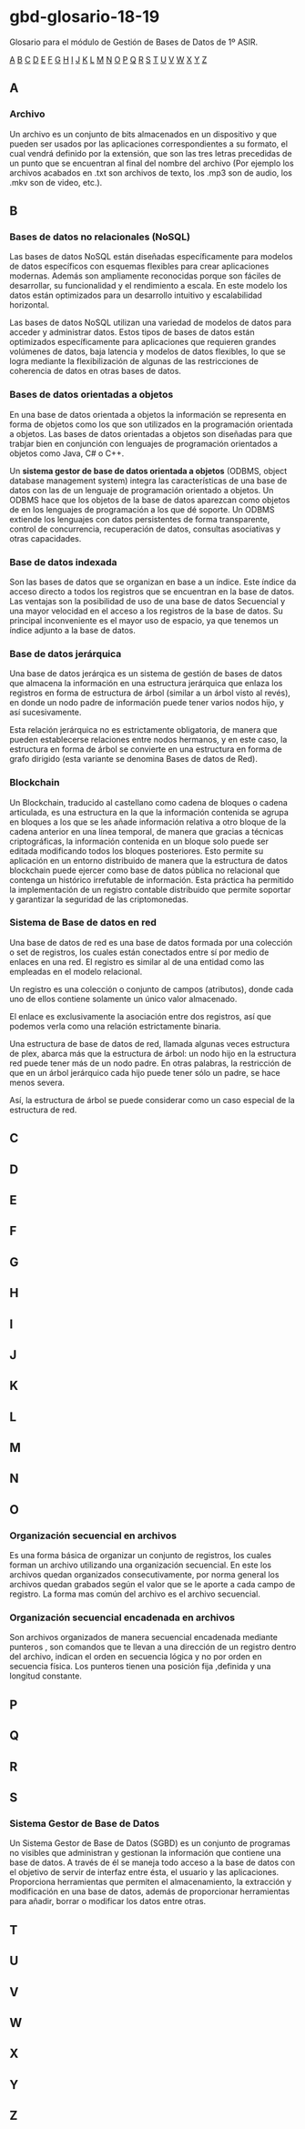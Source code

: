 # gbd-glosario-18-19

Glosario para el módulo de Gestión de Bases de Datos de 1º ASIR.

[A](#a) [B](#b) [C](#c) [D](#d) [E](#e) [F](#f) [G](#g) [H](#h) [I](#i) [J](#j) [K](#k) [L](#l) [M](#m) [N](#n) [O](#o) [P](#p) [Q](#q) [R](#r) [S](#s) [T](#t) [U](#u) [V](#v) [W](#w) [X](#x) [Y](#y) [Z](#z)

## A

### Archivo

Un archivo es un conjunto de bits almacenados en un dispositivo y que pueden ser usados por las aplicaciones correspondientes a su formato, el cual vendrá definido por la extensión, que son las tres letras precedidas de un punto que se encuentran al final del nombre del archivo (Por ejemplo los archivos acabados en .txt son archivos de texto, los .mp3 son de audio, los .mkv son de video, etc.).

## B

### Bases de datos no relacionales (NoSQL)

Las bases de datos NoSQL están diseñadas específicamente para modelos de datos específicos con esquemas flexibles para crear aplicaciones modernas. Además son ampliamente reconocidas porque son fáciles de desarrollar, su funcionalidad y el rendimiento a escala. En este modelo los datos están optimizados para un desarrollo intuitivo y escalabilidad horizontal.

Las bases de datos NoSQL utilizan una variedad de modelos de datos para acceder y administrar datos. Estos tipos de bases de datos están optimizados específicamente para aplicaciones que requieren grandes volúmenes de datos, baja latencia y modelos de datos flexibles, lo que se logra mediante la flexibilización de algunas de las restricciones de coherencia de datos en otras bases de datos.

### Bases de datos orientadas a objetos

En una base de datos orientada a objetos la información se representa en forma de objetos como los que son utilizados en la programación orientada a objetos. Las bases de datos orientadas a objetos son diseñadas para que trabjar bien en conjunción con lenguajes de programación orientados a objetos como Java, C# o C++. 

Un **sistema gestor de base de datos orientada a objetos** (ODBMS, object database management system) integra las características de una base de datos con las de un lenguaje de programación orientado a objetos. Un ODBMS hace que los objetos de la base de datos aparezcan como objetos de en los lenguajes de programación a los que dé soporte. Un ODBMS extiende los lenguajes con datos persistentes de forma transparente, control de concurrencia, recuperación de datos, consultas asociativas y otras capacidades.

### Base de datos indexada

Son las bases de datos que se organizan en base a un índice. Este índice da acceso directo a todos los registros que se encuentran en la base de datos.
Las ventajas son la posibilidad de uso de una base de datos Secuencial y una mayor velocidad en el acceso a los registros de la base de datos.
Su principal inconveniente es el mayor uso de espacio, ya que tenemos un índice adjunto a la base de datos.

### Base de datos jerárquica

Una base de datos jerárqica es un sistema de gestión de bases de datos que almacena la información en una estructura jerárquica que enlaza los registros en forma de estructura de árbol (similar a un árbol visto al revés), en donde un nodo padre de información puede tener varios nodos hijo, y así sucesivamente.

Esta relación jerárquica no es estrictamente obligatoria, de manera que pueden establecerse relaciones entre nodos hermanos, y en este caso, la estructura en forma de árbol se convierte en una estructura en forma de grafo dirigido (esta variante se denomina Bases de datos de Red).

### Blockchain

Un Blockchain, traducido al castellano como cadena de bloques o cadena articulada, es una estructura en la que la información contenida se agrupa en bloques a los que se les añade información relativa a otro bloque de la cadena anterior en una línea temporal, de manera que gracias a técnicas criptográficas, la información contenida en un bloque solo puede ser editada modificando todos los bloques posteriores. Esto permite su aplicación en un entorno distribuido de manera que la estructura de datos blockchain puede ejercer como base de datos pública no relacional que contenga un histórico irrefutable de información. Esta práctica ha permitido la implementación de un registro contable distribuido que permite soportar y garantizar la seguridad de las criptomonedas.


### Sistema de Base de datos en red

Una base de datos de red es una base de datos formada por una colección o set de registros, los cuales están conectados entre sí por medio de enlaces en una red. El registro es similar al de una entidad como las empleadas en el modelo relacional.

Un registro es una colección o conjunto de campos (atributos), donde cada uno de ellos contiene solamente un único valor almacenado.

El enlace es exclusivamente la asociación entre dos registros, así que podemos verla como una relación estrictamente binaria.

Una estructura de base de datos de red, llamada algunas veces estructura de plex, abarca más que la estructura de árbol: un nodo hijo en la estructura red puede tener más de un nodo padre. En otras palabras, la restricción de que en un árbol jerárquico cada hijo puede tener sólo un padre, se hace menos severa.

Así, la estructura de árbol se puede considerar como un caso especial de la estructura de red.

## C

## D

## E

## F

## G

## H

## I

## J

## K

## L

## M

## N

## O 

### Organización secuencial en archivos
Es una forma básica de organizar un conjunto de registros, los cuales forman un archivo utilizando una organización secuencial. En este los archivos quedan organizados consecutivamente, por norma general los archivos quedan grabados según el valor que se le aporte a cada campo de registro. La forma mas común del archivo es el archivo secuencial.

### Organización secuencial encadenada en archivos
Son archivos organizados  de manera secuencial encadenada mediante punteros , son comandos que te llevan a una dirección  de un registro dentro del archivo, indican el orden en secuencia lógica y no por orden en secuencia física. Los punteros tienen una posición fija ,definida y   una longitud constante.

## P

## Q

## R

## S
 
### Sistema Gestor de Base de Datos
Un Sistema Gestor de Base de Datos (SGBD) es un conjunto de programas no visibles que administran y gestionan la información que contiene una base de datos. A través de él se maneja todo acceso a la base de datos con el objetivo de servir de interfaz entre ésta, el usuario y las aplicaciones. Proporciona herramientas que permiten el almacenamiento, la extracción y modificación en una base de datos, además de proporcionar herramientas para añadir, borrar o modificar los datos entre otras. 

## T

## U

## V

## W

## X

## Y

## Z















